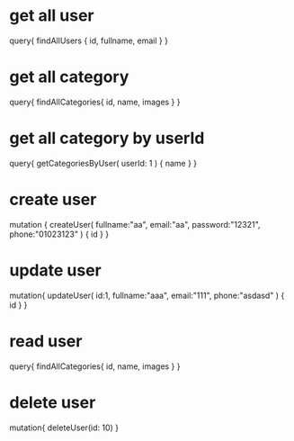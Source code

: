 # get all user
query{
  findAllUsers {
    id,
    fullname,
    email
  }
}
# get all category
query{
  findAllCategories{
    id,
    name,
    images
  }
}
# get all category by userId
query{
getCategoriesByUser(
	userId: 1
) {
  name
}
}
# create user
mutation {
  createUser(
    fullname:"aa",
    email:"aa",
    password:"12321",
    phone:"01023123"
  ) {
    id
  }
}
# update user
mutation{
  updateUser(
    id:1,
    fullname:"aaa",
    email:"111",
    phone:"asdasd"
  )
  {
    id
  }
}
# read user
query{
  findAllCategories{
    id,
    name,
    images
  }
}
# delete user
mutation{
  deleteUser(id: 10)
}
